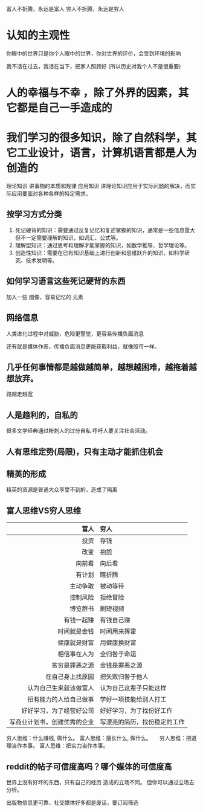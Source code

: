 
富人不折腾，永远是富人
穷人不折腾，永远是穷人

# 认知的主观性

你眼中的世界只是你个人眼中的世界，你对世界的评价，会受到环境的影响

我不活在过去，我活在当下，把家人照顾好 (所以历史对我个人不是很重要)

# 人的幸福与不幸 ，除了外界的因素，其它都是自己一手造成的

# 我们学习的很多知识，除了自然科学，其它工业设计，语言，计算机语言都是人为创造的

理论知识 讲事物的本质和规律
应用知识 讲理论知识应用于实际问题的解决，而实际应用要面对各种各样的特定需求。


## 按学习方式分类
1.  死记硬背的知识：需要通过反复记忆和复述掌握的知识，通常是一些信息量大但不一定需要理解的知识，如词汇、公式等。
2. 理解型知识：通过思考和理解才能掌握的知识，如数学推导、哲学理论等。
3. 创造性知识：需要在已有知识基础上进行创新和思维跃升的知识，如科学研究、技术发明等。

## 如何学习语言这些死记硬背的东西

加入一些 图像，容易记忆的 元素

## 网络信息

人类进化过程中对威胁，危险更警觉，更容易传播负面消息

还有就是媒体作恶，传播负面消息更能获取利益，就像股市一样。



## 几乎任何事情都是越做越简单，越想越困难，越拖着越想放弃。

路越走越宽
## 人是趋利的，自私的

很多文学经典通过粉刺人的过分自私 呼吁人要关注社会活动。

## 人有思维定势(局限)，只有主动才能抓住机会
## 精英的形成

精英的资源是普通大众享受不到的，造成了隔离


## 富人思维VS穷人思维

|                         富人 | 穷人                         |
| ---------------------------: | :--------------------------- |
|                         投资 | 存钱                         |
|                         改变 | 抱怨                         |
|                       向前看 | 向后看                       |
|                       有计划 | 瞎折腾                       |
|                     主动争取 | 被动等待                     |
|                     控制风险 | 拒绝冒险                     |
|                     博览群书 | 刷短视频                     |
|                   有钱一起赚 | 有钱自己赚                   |
|                 时间就是金钱 | 时间用来挥霍                 |
|                 健康就是财富 | 用健康换财富                 |
|                 相信事在人为 | 全归咎于命运                 |
|               贫穷是罪恶之源 | 金钱是罪恶之源               |
|             在自己身上找原因 | 把失败归咎于他人             |
|       认为自己生来就该做富人 | 认为自己这辈子只能这样       |
|       招有能力的人给自己做事 | 学好一项技能给别人打工       |
|     好好学习，为了经营好公司 | 好好学习，为了找份好工作     |
| 写商业计划书，创建优秀的企业 | 写漂亮的简历，找份稳定的工作 |


穷人思维：什么赚钱, 做什么。
富人思维：擅长什么, 做什么。
　
穷人思维：把道理当作本事。
富人思维：把实力当作本事。


## reddit的帖子可信度高吗？哪个媒体的可信度高

世界上没有好坏的东西，只有自己的经历 造成的立场不同。
但你可以通过立场去分析。

出版物信息更可靠，社交媒体好多都是废话，要订阅筛选
